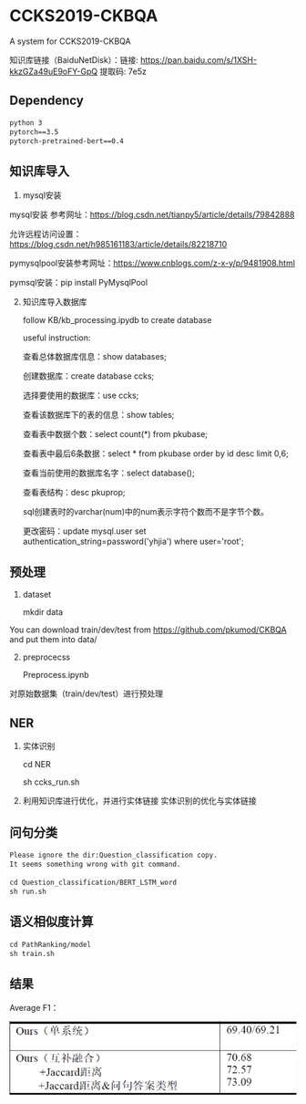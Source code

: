 # CCKS2019-CKBQA
A system for CCKS2019-CKBQA

知识库链接（BaiduNetDisk）：链接: https://pan.baidu.com/s/1XSH-kkzGZa49uE9oFY-GpQ 提取码: 7e5z

## Dependency
    python 3
    pytorch==3.5
    pytorch-pretrained-bert==0.4


## 知识库导入
1. mysql安装

mysql安装 参考网址：https://blog.csdn.net/tianpy5/article/details/79842888

允许远程访问设置：https://blog.csdn.net/h985161183/article/details/82218710

pymysqlpool安装参考网址：https://www.cnblogs.com/z-x-y/p/9481908.html

pymsql安装：pip install PyMysqlPool

2. 知识库导入数据库

    follow KB/kb_processing.ipydb to create database

    useful instruction:

    查看总体数据库信息：show databases;

    创建数据库：create database ccks;

    选择要使用的数据库：use ccks;

    查看该数据库下的表的信息：show tables;
    
    查看表中数据个数：select count(*) from pkubase;
    
    查看表中最后6条数据：select * from pkubase order by id desc limit 0,6;
    
    查看当前使用的数据库名字：select database();
    
    查看表结构：desc pkuprop;
    
    sql创建表时的varchar(num)中的num表示字符个数而不是字节个数。
    
    更改密码：update mysql.user set authentication_string=password('yhjia') where user='root';

## 预处理

1. dataset

    mkdir data

You can download train/dev/test from https://github.com/pkumod/CKBQA and put them into data/

2. preprocecss

    Preprocess.ipynb

对原始数据集（train/dev/test）进行预处理

## NER

1. 实体识别

    cd NER

    sh ccks_run.sh

2. 利用知识库进行优化，并进行实体链接
    实体识别的优化与实体链接

## 问句分类

    Please ignore the dir:Question_classification copy.
    It seems something wrong with git command.

    cd Question_classification/BERT_LSTM_word
    sh run.sh

## 语义相似度计算

    cd PathRanking/model
    sh train.sh

## 结果
Average F1：

![avatar](results.png)